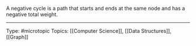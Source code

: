 A negative cycle is a path that starts and ends at the same node and has a negative total weight.


___
Type: #microtopic 
Topics: [[Computer Science]], [[Data Structures]], [[Graph]]

